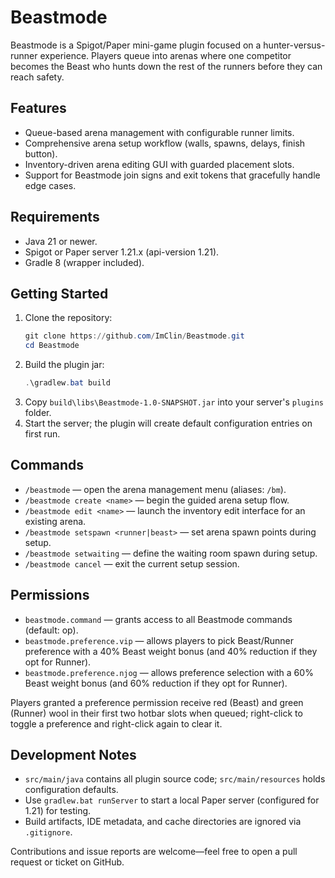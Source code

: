 # Beastmode

Beastmode is a Spigot/Paper mini-game plugin focused on a hunter-versus-runner experience. Players queue into arenas where one competitor becomes the Beast who hunts down the rest of the runners before they can reach safety.

## Features
- Queue-based arena management with configurable runner limits.
- Comprehensive arena setup workflow (walls, spawns, delays, finish button).
- Inventory-driven arena editing GUI with guarded placement slots.
- Support for Beastmode join signs and exit tokens that gracefully handle edge cases.

## Requirements
- Java 21 or newer.
- Spigot or Paper server 1.21.x (api-version 1.21).
- Gradle 8 (wrapper included).

## Getting Started
1. Clone the repository:
   ```powershell
   git clone https://github.com/ImClin/Beastmode.git
   cd Beastmode
   ```
2. Build the plugin jar:
   ```powershell
   .\gradlew.bat build
   ```
3. Copy `build\libs\Beastmode-1.0-SNAPSHOT.jar` into your server's `plugins` folder.
4. Start the server; the plugin will create default configuration entries on first run.

## Commands
- `/beastmode` — open the arena management menu (aliases: `/bm`).
- `/beastmode create <name>` — begin the guided arena setup flow.
- `/beastmode edit <name>` — launch the inventory edit interface for an existing arena.
- `/beastmode setspawn <runner|beast>` — set arena spawn points during setup.
- `/beastmode setwaiting` — define the waiting room spawn during setup.
- `/beastmode cancel` — exit the current setup session.

## Permissions
- `beastmode.command` — grants access to all Beastmode commands (default: op).
- `beastmode.preference.vip` — allows players to pick Beast/Runner preference with a 40% Beast weight bonus (and 40% reduction if they opt for Runner).
- `beastmode.preference.njog` — allows preference selection with a 60% Beast weight bonus (and 60% reduction if they opt for Runner).

Players granted a preference permission receive red (Beast) and green (Runner) wool in their first two hotbar slots when queued; right-click to toggle a preference and right-click again to clear it.

## Development Notes
- `src/main/java` contains all plugin source code; `src/main/resources` holds configuration defaults.
- Use `gradlew.bat runServer` to start a local Paper server (configured for 1.21) for testing.
- Build artifacts, IDE metadata, and cache directories are ignored via `.gitignore`.

Contributions and issue reports are welcome—feel free to open a pull request or ticket on GitHub.
